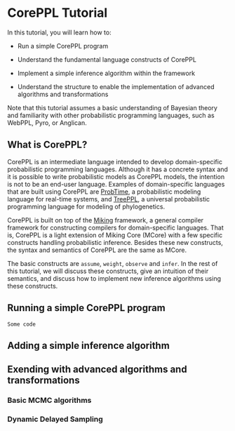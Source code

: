 # CorePPL Tutorial

In this tutorial, you will learn how to:

- Run a simple CorePPL program

- Understand the fundamental language constructs of CorePPL

- Implement a simple inference algorithm within the framework

- Understand the structure to enable the implementation of advanced algorithms and transformations

Note that this tutorial assumes a basic understanding of Bayesian theory and familiarity with other probabilistic programming languages, such as WebPPL, Pyro, or Anglican.

## What is CorePPL?

CorePPL is an intermediate language intended to develop domain-specific probabilistic programming languages. Although it has a concrete syntax and it is possible to write probabilistic models as CorePPL models, the intention is not to be an end-user language. Examples of domain-specific languages that are built using CorePPL are [ProbTime](https://github.com/miking-lang/ProbTime), a probabilistic modeling language for real-time systems, and [TreePPL](https://treeppl.org/), a universal probabilistic programming language for modeling of phylogenetics.

CorePPL is built on top of the [Miking](https://miking.org/) framework, a general compiler framework for constructing compilers for domain-specific languages. That is, CorePPL is a light extension of Miking Core (MCore) with a few specific constructs handling probabilistic inference. Besides these new constructs, the syntax and semantics of CorePPL are the same as MCore.

The basic constructs are `assume`, `weight`, `observe` and `infer`. In the rest of this tutorial, we will discuss these constructs, give an intuition of their semantics, and discuss how to implement new inference algorithms using these constructs.


## Running a simple CorePPL program

```
Some code
```


## Adding a simple inference algorithm


## Exending with advanced algorithms and transformations

### Basic MCMC algorithms

### Dynamic Delayed Sampling